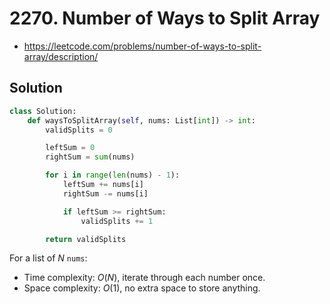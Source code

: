 # 2270. Number of Ways to Split Array

- https://leetcode.com/problems/number-of-ways-to-split-array/description/

## Solution

```py
class Solution:
    def waysToSplitArray(self, nums: List[int]) -> int:
        validSplits = 0

        leftSum = 0
        rightSum = sum(nums)

        for i in range(len(nums) - 1):
            leftSum += nums[i]
            rightSum -= nums[i]

            if leftSum >= rightSum:
                validSplits += 1

        return validSplits
```

For a list of $N$ `nums`:
- Time complexity: $O(N)$, iterate through each number once.
- Space complexity: $O(1)$, no extra space to store anything.